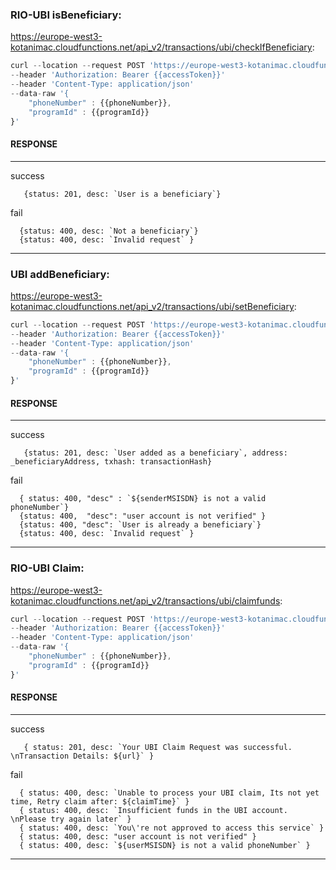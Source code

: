 ### RIO-UBI isBeneficiary:
https://europe-west3-kotanimac.cloudfunctions.net/api_v2/transactions/ubi/checkIfBeneficiary:
```javascript
curl --location --request POST 'https://europe-west3-kotanimac.cloudfunctions.net/api_v2/transactions/ubi/checkIfBeneficiary'
--header 'Authorization: Bearer {{accessToken}}'
--header 'Content-Type: application/json'
--data-raw '{
    "phoneNumber" : {{phoneNumber}},
    "programId" : {{programId}}
}'
```
#### RESPONSE
---
<dl><dt>success</dt></dl>

```json5  
   {status: 201, desc: `User is a beneficiary`} 
```

<dl><dt>fail</dt></dl>

```json5 
  {status: 400, desc: `Not a beneficiary`}
  {status: 400, desc: `Invalid request` }
```
---

### UBI addBeneficiary:
https://europe-west3-kotanimac.cloudfunctions.net/api_v2/transactions/ubi/setBeneficiary:
```javascript
curl --location --request POST 'https://europe-west3-kotanimac.cloudfunctions.net/api_v2/transactions/ubi/setBeneficiary'
--header 'Authorization: Bearer {{accessToken}}'
--header 'Content-Type: application/json'
--data-raw '{
    "phoneNumber" : {{phoneNumber}},
    "programId" : {{programId}}
}'
```
#### RESPONSE
---
<dl><dt>success</dt></dl>

```json5  
   {status: 201, desc: `User added as a beneficiary`, address: _beneficiaryAddress, txhash: transactionHash} 
```

<dl><dt>fail</dt></dl>

```json5 
  { status: 400, "desc" : `${senderMSISDN} is not a valid phoneNumber`}
  {status: 400,  "desc": "user account is not verified" }  
  {status: 400, "desc": `User is already a beneficiary`}
  {status: 400, desc: `Invalid request` }
```
---


### RIO-UBI Claim:
https://europe-west3-kotanimac.cloudfunctions.net/api_v2/transactions/ubi/claimfunds:
```javascript
curl --location --request POST 'https://europe-west3-kotanimac.cloudfunctions.net/api_v2/transactions/ubi/claimfunds'
--header 'Authorization: Bearer {{accessToken}}'
--header 'Content-Type: application/json'
--data-raw '{
    "phoneNumber" : {{phoneNumber}},
    "programId" : {{programId}}
}'
```
#### RESPONSE
---
<dl><dt>success</dt></dl>

```json5  
   { status: 201, desc: `Your UBI Claim Request was successful. \nTransaction Details: ${url}` } 
```

<dl><dt>fail</dt></dl>

```json5 
  { status: 400, desc: `Unable to process your UBI claim, Its not yet time, Retry claim after: ${claimTime}` }
  { status: 400, desc: `Insufficient funds in the UBI account. \nPlease try again later` }
  { status: 400, desc: `You\'re not approved to access this service` }
  { status: 400, desc: "user account is not verified" }
  { status: 400, desc: `${userMSISDN} is not a valid phoneNumber` } 
```
---
